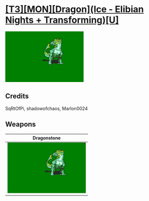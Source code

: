 # [\[T3\]\[MON\]\[Dragon\]\(Ice - Elibian Nights + Transforming\)\[U\]](./%5BT3%5D%5BMON%5D%5BDragon%5D(Ice%20-%20Elibian%20Nights%20+%20Transforming)%5BU%5D)

<img src="./8.%20Dragonstone/Dragonstone_000.png" alt="[T3][MON][Dragon](Ice - Elibian Nights + Transforming)[U] standing" />

## Credits

SqRtOfPi, shadowofchaos, Marlon0024

## Weapons


|Dragonstone |
|  :---: |
| <img alt="Dragonstone animation" src="./8.%20Dragonstone/Dragonstone.gif" /> |

